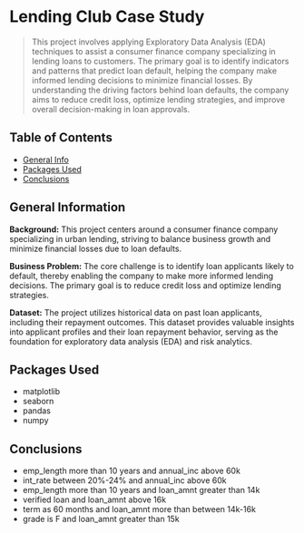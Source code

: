 # Lending Club Case Study
> This project involves applying Exploratory Data Analysis (EDA) techniques to assist a consumer finance company specializing in lending loans to customers. The primary goal is to identify indicators and patterns that predict loan default, helping the company make informed lending decisions to minimize financial losses. By understanding the driving factors behind loan defaults, the company aims to reduce credit loss, optimize lending strategies, and improve overall decision-making in loan approvals.


## Table of Contents
* [General Info](#general-information)
* [Packages Used](#packages-used)
* [Conclusions](#conclusions)

## General Information
**Background:** This project centers around a consumer finance company specializing in urban lending, striving to balance business growth and minimize financial losses due to loan defaults. 

**Business Problem:** The core challenge is to identify loan applicants likely to default, thereby enabling the company to make more informed lending decisions. The primary goal is to reduce credit loss and optimize lending strategies.

**Dataset:** The project utilizes historical data on past loan applicants, including their repayment outcomes. This dataset provides valuable insights into applicant profiles and their loan repayment behavior, serving as the foundation for exploratory data analysis (EDA) and risk analytics.

## Packages Used
- matplotlib
- seaborn
- pandas
- numpy

## Conclusions
* emp_length more than 10 years and annual_inc above 60k
* int_rate between 20%-24% and annual_inc above 60k
* emp_length more than 10 years and loan_amnt greater than 14k
* verified loan and loan_amnt above 16k
* term as 60 months and loan_amnt more than between 14k-16k
* grade is F and loan_amnt greater than 15k
